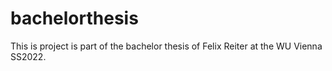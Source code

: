 # bachelorthesis
This is project is part of the bachelor thesis of Felix Reiter at the WU Vienna SS2022. 
